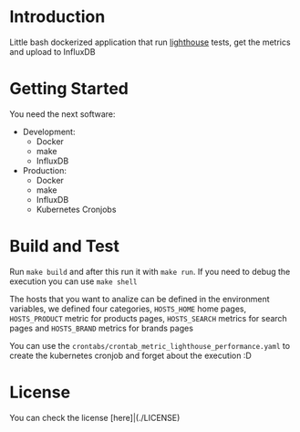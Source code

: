 # Introduction 
Little bash dockerized application that run [lighthouse](https://developers.google.com/web/tools/lighthouse) tests, get the metrics and upload to InfluxDB

# Getting Started
You need the next software:
- Development:
    - Docker
    - make
    - InfluxDB
- Production:
  - Docker
  - make
  - InfluxDB
  - Kubernetes Cronjobs

# Build and Test
Run `make build` and after this run it with `make run`.
If you need to debug the execution you can use `make shell`

The hosts that you want to analize can be defined in the environment variables, we defined four categories, `HOSTS_HOME` home pages, `HOSTS_PRODUCT` metric for products pages, `HOSTS_SEARCH` metrics for search pages and `HOSTS_BRAND` metrics for brands pages

You can use the `crontabs/crontab_metric_lighthouse_performance.yaml` to create the kubernetes cronjob and forget about the execution :D

# License

You can check the license [here]|(./LICENSE)
